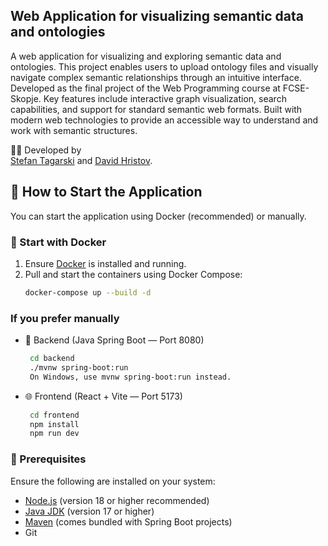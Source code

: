 <h2>Web Application for visualizing semantic data and ontologies </h2>

A web application for visualizing and exploring semantic
data and ontologies. This project enables users to upload ontology files and visually navigate complex semantic relationships through an intuitive interface. Developed as the final project of the  Web Programming course at FCSE-Skopje.
Key features include interactive graph visualization, search capabilities, and support for standard semantic web formats. Built with modern web technologies to provide an accessible way to understand and work with semantic structures.<br/>

🧑‍💻 Developed by <br/> 
<a href="https://www.linkedin.com/in/stefan-tagarski-942518265/">Stefan Tagarski</a> and <a href="https://www.linkedin.com/in/david-hristov-0985a4176/">David Hristov</a>.


## 🚀 How to Start the Application

You can start the application using Docker (recommended) or manually.

### 🐳 Start with Docker

1. Ensure [Docker](https://www.docker.com/products/docker-desktop/) is installed and running.
2. Pull and start the containers using Docker Compose:
   ```bash
   docker-compose up --build -d
### If you prefer manually

- 🔧 Backend (Java Spring Boot — Port 8080)
   ```bash
    cd backend
    ./mvnw spring-boot:run
    On Windows, use mvnw spring-boot:run instead.
    ```
- 🌐 Frontend (React + Vite — Port 5173)
   ```bash
    cd frontend
    npm install
    npm run dev
    ```
### 🧩 Prerequisites

Ensure the following are installed on your system:

- [Node.js](https://nodejs.org/) (version 18 or higher recommended)
- [Java JDK](https://adoptium.net/) (version 17 or higher)
- [Maven](https://maven.apache.org/) (comes bundled with Spring Boot projects)
- Git

